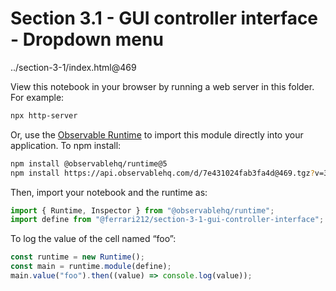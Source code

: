 # Section 3.1 - GUI controller interface - Dropdown menu

../section-3-1/index.html@469

View this notebook in your browser by running a web server in this folder. For
example:

```sh
npx http-server
```

Or, use the [Observable Runtime](https://github.com/observablehq/runtime) to
import this module directly into your application. To npm install:

```sh
npm install @observablehq/runtime@5
npm install https://api.observablehq.com/d/7e431024fab3fa4d@469.tgz?v=3
```

Then, import your notebook and the runtime as:

```js
import { Runtime, Inspector } from "@observablehq/runtime";
import define from "@ferrari212/section-3-1-gui-controller-interface";
```

To log the value of the cell named “foo”:

```js
const runtime = new Runtime();
const main = runtime.module(define);
main.value("foo").then((value) => console.log(value));
```
